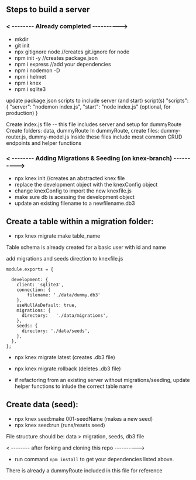 ## Steps to build a server

### < -------- Already completed ---------->

- mkdir <server-directory-name>
- git init
- npx gitignore node    //creates git.ignore for node
- npm init -y           //creates package.json
- npm i express         //add your dependencies
- npm i nodemon -D	
- npm i helmet 		
- npm i knex		
- npm i sqlite3	

update package.json scripts to include server (and start) script(s)
"scripts": {
	"server": "nodemon index.js",
	"start": "node index.js" (optional, for production)
}

Create index.js file -- this file includes server and setup for dummyRoute
Create folders: data, dummyRoute
In dummyRoute, create files: dummy-router.js, dummy-model.js
Inside these files include most common CRUD endpoints and helper functions



### < -------- Adding Migrations & Seeding (on knex-branch) ---------->

- npx knex init    //creates an abstracted knex file
- replace the development object with the knexConfig object
- change knexConfig to import the new knexfile.js
- make sure db is acessing the development object
- update an existing filename to a newfilename.db3

## Create a table within a migration folder:
- npx knex migrate:make table_name

Table schema is already created for a basic user with id and name

add migrations and seeds direction to knexfile.js

``` 
module.exports = {

  development: {
    client: 'sqlite3',
    connection: {
        filename: './data/dummy.db3'
    },
    useNullAsDefault: true,
    migrations: {
      directory:   './data/migrations',
    }, 
    seeds: {
      directory: './data/seeds',
    },
  },
};
```



- npx knex migrate:latest     (creates .db3 file)
- npx knex migrate:rollback   (deletes .db3 file)

- if refactoring from an existing server without migrations/seeding, update helper functions to inlude the correct table name

## Create data (seed):

- npx knex seed:make 001-seedName    (makes a new seed)
- npx knex seed:run		     (runs/resets seed)


File structure should be: 
data > migration, seeds, db3 file








< -------- after forking and cloning this repo ---------->

- run command `npm install` to get your dependencies listed above.

There is already a dummyRoute included in this file for reference
